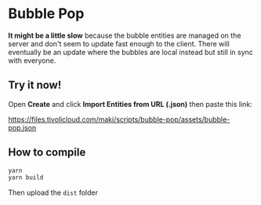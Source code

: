 # Bubble Pop

**It might be a little slow** because the bubble entities are managed on the server and don't seem to update fast enough to the client. There will eventually be an update where the bubbles are local instead but still in sync with everyone.

## Try it now!

Open **Create** and click **Import Entities from URL (.json)** then paste this link:

https://files.tivolicloud.com/maki/scripts/bubble-pop/assets/bubble-pop.json

## How to compile

```bash
yarn
yarn build
```

Then upload the `dist` folder
